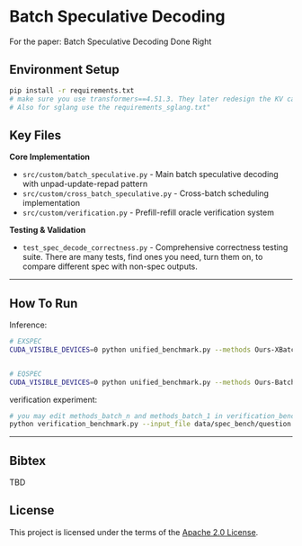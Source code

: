 

# Batch Speculative Decoding

For the paper: Batch Speculative Decoding Done Right

## Environment Setup
```bash
pip install -r requirements.txt
# make sure you use transformers==4.51.3. They later redesign the KV cache API and it won't work.
# Also for sglang use the requirements_sglang.txt"

```

## Key Files

**Core Implementation**
- `src/custom/batch_speculative.py` - Main batch speculative decoding with unpad-update-repad pattern
- `src/custom/cross_batch_speculative.py` - Cross-batch scheduling implementation
- `src/custom/verification.py` - Prefill-refill oracle verification system

**Testing & Validation**
- `test_spec_decode_correctness.py` - Comprehensive correctness testing suite. There are many tests, find ones you need, turn them on, to compare different spec with non-spec outputs.


---


## How To Run

Inference: 
```bash
# EXSPEC 
CUDA_VISIBLE_DEVICES=0 python unified_benchmark.py --methods Ours-XBatch --input_file data/spec_bench/question.jsonl --num_prompts 100 --max_new_tokens 128 --n_draft_tokens 5 --batch_size 16 --window_size 48 --scheduling_strategy cross_batch --sort_by_length


# EQSPEC 
CUDA_VISIBLE_DEVICES=0 python unified_benchmark.py --methods Ours-Batch-Cache --input_file data/spec_bench/question.jsonl --num_prompts 100 --max_new_tokens 128 --n_draft_tokens 5 --batch_size 16 --enable_profiling

```
verification experiment:
```bash
# you may edit methods_batch_n and methods_batch_1 in verification_benchmark.py to add more methods to compare
python verification_benchmark.py --input_file data/spec_bench/question.jsonl --num_prompts 480 --models glm4 --batch_sizes 4 8 --max_new_tokens 50 --output_dir test_verification
```

---
## Bibtex

TBD


## License

This project is licensed under the terms of the [Apache 2.0 License](LICENSE).